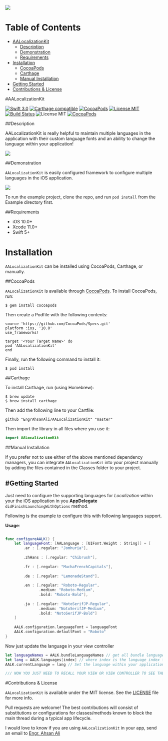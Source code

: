 ![](https://github.com/EngrAhsanAli/AALocalizationKit/blob/master/AALocalizationKit.png)

# Table of Contents

- [AALocalizationKit](#section-id-4)
  - [Description](#section-id-10)
  - [Demonstration](#section-id-16)
  - [Requirements](#section-id-26)
- [Installation](#section-id-32)
  - [CocoaPods](#section-id-37)
  - [Carthage](#section-id-63)
  - [Manual Installation](#section-id-82)
- [Getting Started](#section-id-87)
- [Contributions & License](#section-id-156)


<div id='section-id-4'/>

#AALocalizationKit

[![Swift 3.0](https://img.shields.io/badge/Swift-5.1-orange.svg?style=flat)](https://developer.apple.com/swift/) [![Carthage compatible](https://img.shields.io/badge/Carthage-compatible-4BC51D.svg?style=flat)](https://github.com/Carthage/Carthage) [![CocoaPods](https://img.shields.io/cocoapods/v/AALocalizationKit.svg)](http://cocoadocs.org/docsets/AALocalizationKit) [![License MIT](https://img.shields.io/badge/License-MIT-blue.svg?style=flat)](https://github.com/Carthage/Carthage) [![Build Status](https://travis-ci.org/EngrAhsanAli/AALocalizationKit.svg?branch=master)](https://travis-ci.org/EngrAhsanAli/AALocalizationKit) 
![License MIT](https://img.shields.io/github/license/mashape/apistatus.svg) [![CocoaPods](https://img.shields.io/cocoapods/p/AALocalizationKit.svg)]()


<div id='section-id-10'/>

##Description

AALocalizationKit is really helpful to maintain multiple languages in the application with their custom language fonts and an ability to change the language within your application!

![](https://github.com/EngrAhsanAli/AALocalizationKit/blob/master/Screenshots/Demo.png)

<div id='section-id-16'/>

##Demonstration

`AALocalizationKit` is easily configured framework to configure multiple languages in the iOS application.

![](https://github.com/EngrAhsanAli/AALocalizationKit/blob/master/Screenshots/Demo.gif)





To run the example project, clone the repo, and run `pod install` from the Example directory first.


<div id='section-id-26'/>

##Requirements

- iOS 10.0+
- Xcode 11.0+
- Swift 5+

<div id='section-id-32'/>

# Installation

`AALocalizationKit` can be installed using CocoaPods, Carthage, or manually.


<div id='section-id-37'/>

##CocoaPods

`AALocalizationKit` is available through [CocoaPods](http://cocoapods.org). To install CocoaPods, run:

`$ gem install cocoapods`

Then create a Podfile with the following contents:

```
source 'https://github.com/CocoaPods/Specs.git'
platform :ios, '10.0'
use_frameworks!

target '<Your Target Name>' do
pod 'AALocalizationKit'
end

```

Finally, run the following command to install it:
```
$ pod install
```



<div id='section-id-63'/>

##Carthage

To install Carthage, run (using Homebrew):
```
$ brew update
$ brew install carthage
```
Then add the following line to your Cartfile:

```
github "EngrAhsanAli/AALocalizationKit" "master"
```

Then import the library in all files where you use it:
```swift
import AALocalizationKit
```


<div id='section-id-82'/>

##Manual Installation

If you prefer not to use either of the above mentioned dependency managers, you can integrate `AALocalizationKit` into your project manually by adding the files contained in the Classes folder to your project.


<div id='section-id-87'/>

#Getting Started
----------

Just need to configure the supporting languages for *Localization* within your the iOS application in you **AppDelegate** `didFinishLaunchingWithOptions` method.

Following is the example to configure this with following languages support.

<div id='section-id-90'/>



**Usage**:
```swift

func configureAALK() {
    let languageFont: [AALanguage : [UIFont.Weight : String]] = [
        .ar : [.regular: "Jomhuria"],
        
        .zhHans : [.regular: "Chibrush"],
        
        .fr : [.regular: "MuchaFrenchCapitals"],
        
        .de : [.regular: "LemonadeStand"],
        
        .en : [.regular: "Roboto-Regular",
               .medium: "Roboto-Medium",
               .bold: "Roboto-Bold"],
        
        .ja : [.regular: "NotoSerifJP-Regular",
               .medium: "NotoSerifJP-Medium",
               .bold: "NotoSerifJP-Bold"]
    ]
            
    AALK.configuration.languageFont = languageFont
    AALK.configuration.defaultFont = "Roboto"
}
```

Now just update the language in your view controller
```swift
let languageNames = AALK.bundleLanguageNames // get all bundle languages
let lang = AALK.languages[index] // where index is the language index for specific langauge
AALK.currentLanguage = lang // Set the language within your application

/// NOW YOU JUST NEED TO RECALL YOUR VIEW OR VIEW CONTROLLER TO SEE THE CHANGES
```



<div id='section-id-156'/>

#Contributions & License

`AALocalizationKit` is available under the MIT license. See the [LICENSE](./LICENSE) file for more info.

Pull requests are welcome! The best contributions will consist of substitutions or configurations for classes/methods known to block the main thread during a typical app lifecycle.

I would love to know if you are using `AALocalizationKit` in your app, send an email to [Engr. Ahsan Ali](mailto:hafiz.m.ahsan.ali@gmail.com)
